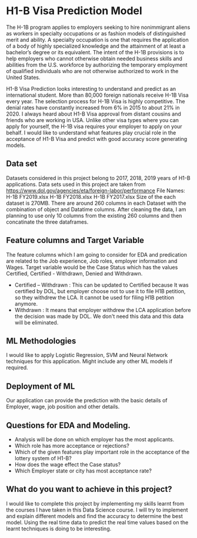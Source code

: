 # H1-B Visa Prediction Model


The H-1B program applies to employers seeking to hire nonimmigrant aliens as workers in specialty occupations or as fashion models of distinguished merit and ability. A specialty occupation is one that requires the application of a body of highly specialized knowledge and the attainment of at least a bachelor’s degree or its equivalent. The intent of the H-1B provisions is to help employers who cannot otherwise obtain needed business skills and abilities from the U.S. workforce by authorizing the temporary employment of qualified individuals who are not otherwise authorized to work in the United States.

H1-B Visa Prediction looks interesting to understand and predict as an international student. More than 80,000 foreign nationals receive H-1B Visa every year. The selection process for H-1B Visa is highly competitive. The denial rates have constantly increased from 6% in 2015 to about 21% in 2020. I always heard about H1-B Visa approval from distant cousins and friends who are working in USA. Unlike other visa types where you can apply for yourself, the H-1B visa requires your employer to apply on your behalf. 
I would like to understand what features play crucial role in the acceptance of H1-B Visa and predict with good accuracy score generating models.

## Data set
Datasets considered in this project belong to 2017, 2018, 2019 years of H1-B applications.
Data sets used in this project are taken from https://www.dol.gov/agencies/eta/foreign-labor/performance 
File Names: 
H-1B FY2019.xlsx
H-1B FY2018.xlsx
H-1B FY2017.xlsx
Size of the each dataset is 270MB.
There are around 260 columns in each Dataset with the combination of object and Datatime columns. After cleaning the data,
I am planning to use only 10 columns from the existing 260 columns and then concatinate the three dataframes. 

## Feature columns and Target Variable
The feature columns which I am going to consider for EDA and predication are related to the Job experience, Job roles, employer information and Wages.
Target variable would be the Case Status which has the values Certified, Certified - Withdrawn, Denied and Withdrawn.
* Certified – Withdrawn : This can be updated to Certified because It was certified by DOL, but employer choose not to use it to file H1B petition,
so they withdrew the LCA. It cannot be used for filing H1B petition anymore. 
* Withdrawn : It means that employer withdrew the LCA application before the decision was made by DOL. We don't need this data and this data will be eliminated.

## ML Methodologies
I would like to apply Logistic Regression, SVM and Neural Network techniques for this application. Might include any other ML models if required. 
## Deployment of ML 
Our application can provide the prediction with the basic details of Employer, wage, job position and other details.

## Questions for EDA and Modeling.
* Analysis will be done on which employer has the most applicants.
* Which role has more acceptance or rejections?
* Which of the given features play important role in the acceptance of the lottery system of H1-B?
* How does the wage effect the Case status?
* Which Employer state or city has most acceptance rate?
## What do you want to achieve in this project?
I would like to complete this project by implementing my skills learnt from the courses I have taken in this Data Science course. I will try to implement and explain different models and find the accuracy to determine the best model.
Using the real time data to predict the real time values based on the learnt techniques is doing to be interesting.
